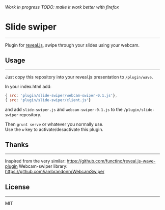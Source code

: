*Work in progress*
*TODO: make it work better with firefox*

# Slide swiper
---
Plugin for [reveal.js](https://github.com/hakimel/reveal.js), swipe through your slides using your webcam.


## Usage
---

Just copy this repository into your reveal.js presentation to `/plugin/wave`.

In your index.html add:
```javascript
{ src: 'plugin/slide-swiper/webcam-swiper-0.1.js'},
{ src: 'plugin/slide-swiper/client.js'}
```

and add `slide-swiper.js` and `webcam-swiper-0.1.js` to the `/plugin/slide-swiper` repository.

Then `grunt serve` or whatever you normally use.  
Use the `w` key to activate/desactivate this plugin.


## Thanks
---

Inspired from the very similar: https://github.com/functino/reveal.js-wave-plugin
Webcam-swiper library: https://github.com/iambrandonn/WebcamSwiper

## License
---

MIT
